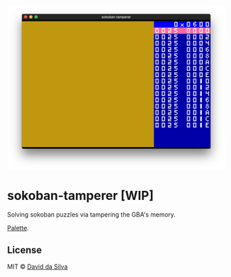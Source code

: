![game screenshot](screenshot.png)

# sokoban-tamperer [WIP]

Solving sokoban puzzles via tampering the GBA's memory.

[Palette](https://color.adobe.com/My-Color-Theme-color-theme-9150621).

## License

MIT © [David da Silva](http://dasilvacont.in)

